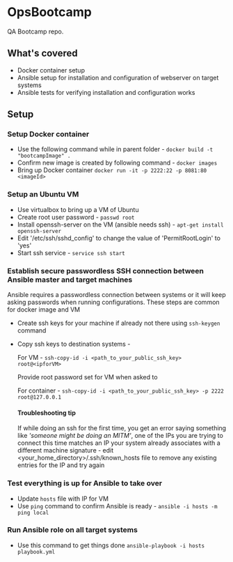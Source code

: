 # OpsBootcamp
QA Bootcamp repo. 

## What's covered 

  - Docker container setup
  - Ansible setup for installation and configuration of webserver on target systems
  - Ansible tests for verifying installation and configuration works

## Setup
### Setup Docker container
- Use the following command while in parent folder -
`docker build -t "bootcampImage" .`
- Confirm new image is created by following command -
`docker images`
- Bring up Docker container
`docker run -it -p 2222:22 -p 8081:80 <imageId>`

### Setup an Ubuntu VM
- Use virtualbox to bring up a VM of Ubuntu
- Create root user password - 
`passwd root`
- Install openssh-server on the VM (ansible needs ssh) -
`apt-get install openssh-server`
- Edit '/etc/ssh/sshd_config' to change the value of 'PermitRootLogin' to 'yes'
- Start ssh service - 
`service ssh start`

### Establish secure passwordless SSH connection between Ansible master and target machines
Ansible requires a passwordless connection between systems or it will keep asking passwords when running configurations. These steps are common for docker image and VM
- Create ssh keys for your machine if already not there using `ssh-keygen` command
- Copy ssh keys to destination systems -

  For VM - `ssh-copy-id -i <path_to_your_public_ssh_key> root@<ipforVM>`

  Provide root password set for VM when asked to
  
  For container - `ssh-copy-id -i <path_to_your_public_ssh_key> -p 2222 root@127.0.0.1`
  
  #### Troubleshooting tip 
    If while doing an ssh for the first time, you get an error saying something like *'someone might be doing an MITM'*, one of the IPs you are trying to connect this time matches an IP your system already associates with a different machine signature - edit <your_home_directory>/.ssh/known_hosts file to remove any existing entries for the IP and try again

### Test everything is up for Ansible to take over
- Update `hosts` file with IP for VM
- Use `ping` command to confirm Ansible is ready - 
  `ansible -i hosts -m ping local`
 
### Run Ansible role on all target systems
- Use this command to get things done `ansible-playbook -i hosts playbook.yml`
